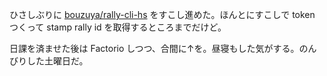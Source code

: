 ひさしぶりに [bouzuya/rally-cli-hs][] をすこし進めた。ほんとにすこしで token つくって stamp rally id を取得するところまでだけど。

日課を済ませた後は Factorio しつつ、合間に↑を。昼寝もした気がする。のんびりした土曜日だ。

[bouzuya/rally-cli-hs]: https://github.com/bouzuya/rally-cli-hs
